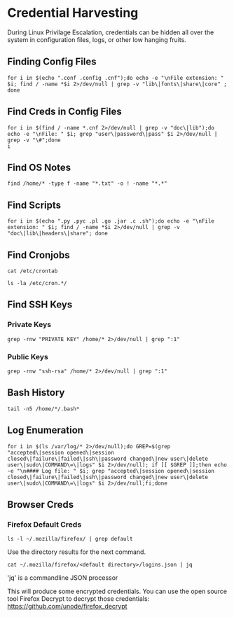 # Credential Harvesting

During Linux Privilage Escalation, credentials can be hidden all over the system in configuration files, logs, or other low hanging fruits.

## Finding Config Files

```
for i in $(echo ".conf .config .cnf");do echo -e "\nFile extension: " $i; find / -name *$i 2>/dev/null | grep -v "lib\|fonts\|share\|core" ; done
```

## Find Creds in Config Files
```
for i in $(find / -name *.cnf 2>/dev/null | grep -v "doc\|lib");do echo -e "\nFile: " $i; grep "user\|password\|pass" $i 2>/dev/null | grep -v "\#";done
i
```

## Find OS Notes
```
find /home/* -type f -name "*.txt" -o ! -name "*.*"
```

## Find Scripts
```
for i in $(echo ".py .pyc .pl .go .jar .c .sh");do echo -e "\nFile extension: " $i; find / -name *$i 2>/dev/null | grep -v "doc\|lib\|headers\|share"; done
```

## Find Cronjobs
```
cat /etc/crontab
```
```
ls -la /etc/cron.*/

```

## Find SSH Keys
### Private Keys
```
grep -rnw "PRIVATE KEY" /home/* 2>/dev/null | grep ":1"
```
### Public Keys
```
grep -rnw "ssh-rsa" /home/* 2>/dev/null | grep ":1"
```

## Bash History
```
tail -n5 /home/*/.bash*
```
## Log Enumeration
```
for i in $(ls /var/log/* 2>/dev/null);do GREP=$(grep "accepted\|session opened\|session closed\|failure\|failed\|ssh\|password changed\|new user\|delete user\|sudo\|COMMAND\=\|logs" $i 2>/dev/null); if [[ $GREP ]];then echo -e "\n#### Log file: " $i; grep "accepted\|session opened\|session closed\|failure\|failed\|ssh\|password changed\|new user\|delete user\|sudo\|COMMAND\=\|logs" $i 2>/dev/null;fi;done
```
## Browser Creds

### Firefox Default Creds 
```
ls -l ~/.mozilla/firefox/ | grep default 
```
Use the directory results for the next command.
```
cat ~/.mozilla/firefox/<default directory>/logins.json | jq
```
'jq' is a commandline JSON processor

This will produce some encrypted credentials. You can use the open source tool Firefox Decrypt to decrypt those credentials: https://github.com/unode/firefox_decrypt
